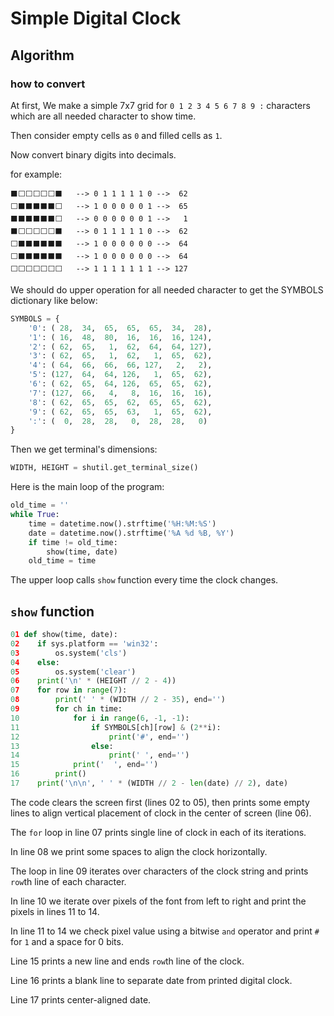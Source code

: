 # Simple Digital Clock

## Algorithm


### how to convert  
At first, We make a simple 7x7 grid for `0 1 2 3 4 5 6 7 8 9 :` characters which are all needed character to show time.


Then consider empty cells as `0` and filled cells as `1`.


Now convert binary digits into decimals.


for example:
```
⬛⬜⬜⬜⬜⬜⬛   --> 0 1 1 1 1 1 0 -->  62
⬜⬛⬛⬛⬛⬛⬜   --> 1 0 0 0 0 0 1 -->  65
⬛⬛⬛⬛⬛⬛⬜   --> 0 0 0 0 0 0 1 -->   1
⬛⬜⬜⬜⬜⬜⬛   --> 0 1 1 1 1 1 0 -->  62
⬜⬛⬛⬛⬛⬛⬛   --> 1 0 0 0 0 0 0 -->  64
⬜⬛⬛⬛⬛⬛⬛   --> 1 0 0 0 0 0 0 -->  64
⬜⬜⬜⬜⬜⬜⬜   --> 1 1 1 1 1 1 1 --> 127
```

We should do upper operation for all needed character to get the SYMBOLS dictionary like below:

```python
SYMBOLS = {
    '0': ( 28,  34,  65,  65,  65,  34,  28),
    '1': ( 16,  48,  80,  16,  16,  16, 124),
    '2': ( 62,  65,   1,  62,  64,  64, 127),
    '3': ( 62,  65,   1,  62,   1,  65,  62),
    '4': ( 64,  66,  66,  66, 127,   2,   2),
    '5': (127,  64,  64, 126,   1,  65,  62),
    '6': ( 62,  65,  64, 126,  65,  65,  62),
    '7': (127,  66,   4,   8,  16,  16,  16),
    '8': ( 62,  65,  65,  62,  65,  65,  62),
    '9': ( 62,  65,  65,  63,   1,  65,  62),
    ':': (  0,  28,  28,   0,  28,  28,   0)
}
```

Then we get terminal's dimensions:

```python
WIDTH, HEIGHT = shutil.get_terminal_size()
```

Here is the main loop of the program:

```python
old_time = ''
while True:
    time = datetime.now().strftime('%H:%M:%S')
    date = datetime.now().strftime('%A %d %B, %Y')
    if time != old_time:
        show(time, date)
    old_time = time
```

The upper loop calls `show` function every time the clock changes.

## `show` function

```python
01 def show(time, date):
02    if sys.platform == 'win32':
03        os.system('cls')
04    else:
05        os.system('clear')
06    print('\n' * (HEIGHT // 2 - 4))
07    for row in range(7):
08        print(' ' * (WIDTH // 2 - 35), end='')
09        for ch in time:
10            for i in range(6, -1, -1):
11                if SYMBOLS[ch][row] & (2**i):
12                    print('#', end='')
13                else:
14                    print(' ', end='')
15            print('  ', end='')
16        print()
17    print('\n\n', ' ' * (WIDTH // 2 - len(date) // 2), date)
```

The code clears the screen first (lines 02 to 05), then prints some empty lines to
align vertical placement of clock in the center of screen (line 06).

The `for` loop in line 07 prints single line of clock in each
of its iterations.

In line 08 we print some spaces to align the clock horizontally.

The loop in line 09 iterates over characters of the clock string and prints
`row`th line of each character.

In line 10 we iterate over pixels of the font from left to right and print
the pixels in lines 11 to 14.

In line 11 to 14 we check pixel value using a bitwise `and`
operator and print `#` for `1` and a space for 0 bits.

Line 15 prints a new line and ends `row`th line of the clock.

Line 16 prints a blank line to separate date from printed digital clock.

Line 17 prints center-aligned date.




